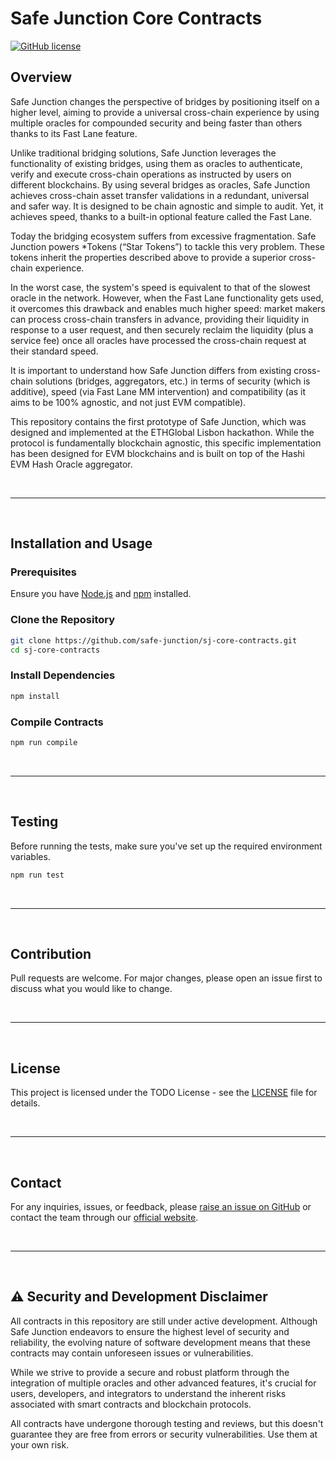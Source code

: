# Safe Junction Core Contracts

[![GitHub license](https://img.shields.io/badge/licence-TODO.svg)](https://github.com/safe-junction/sj-core-contracts/blob/main/LICENSE)

## Overview

Safe Junction changes the perspective of bridges by positioning itself on a higher level, aiming to provide a universal cross-chain experience by using multiple oracles for compounded security and being faster than others thanks to its Fast Lane feature.

Unlike traditional bridging solutions, Safe Junction leverages the functionality of existing bridges, using them as oracles to authenticate, verify and execute cross-chain operations as instructed by users on different blockchains. By using several bridges as oracles, Safe Junction achieves cross-chain asset transfer validations in a redundant, universal and safer way. It is designed to be chain agnostic and simple to audit. Yet, it achieves speed, thanks to a built-in optional feature called the Fast Lane.

Today the bridging ecosystem suffers from excessive fragmentation. Safe Junction powers *Tokens (“Star Tokens”) to tackle this very problem. These tokens inherit the properties described above to provide a superior cross-chain experience.

In the worst case, the system's speed is equivalent to that of the slowest oracle in the network. However, when the Fast Lane functionality gets used, it overcomes this drawback and enables much higher speed: market makers can process cross-chain transfers in advance, providing their liquidity in response to a user request, and then securely reclaim the liquidity (plus a service fee) once all oracles have processed the cross-chain request at their standard speed.

It is important to understand how Safe Junction differs from existing cross-chain solutions (bridges, aggregators, etc.) in terms of security (which is additive), speed (via Fast Lane MM intervention) and compatibility (as it aims to be 100% agnostic, and not just EVM compatible).

This repository contains the first prototype of Safe Junction, which was designed and implemented at the ETHGlobal Lisbon hackathon. While the protocol is fundamentally blockchain agnostic, this specific implementation has been designed for EVM blockchains and is built on top of the Hashi EVM Hash Oracle aggregator.

&nbsp;

***

&nbsp;

## Installation and Usage

### Prerequisites

Ensure you have [Node.js](https://nodejs.org/) and [npm](https://www.npmjs.com/) installed.

### Clone the Repository

```bash
git clone https://github.com/safe-junction/sj-core-contracts.git
cd sj-core-contracts
```

### Install Dependencies

```bash
npm install
```

### Compile Contracts

```bash
npm run compile
```

&nbsp;

***

&nbsp;

## Testing

Before running the tests, make sure you've set up the required environment variables.

```bash
npm run test
```

&nbsp;

***

&nbsp;

## Contribution

Pull requests are welcome. For major changes, please open an issue first to discuss what you would like to change.

&nbsp;

***

&nbsp;

## License

This project is licensed under the TODO License - see the [LICENSE](LICENSE) file for details.


&nbsp;

***

&nbsp;
## Contact

For any inquiries, issues, or feedback, please [raise an issue on GitHub](https://github.com/safe-junction/sj-core-contracts/issues) or contact the team through our [official website](#).

&nbsp;

***

&nbsp;

## ⚠️ Security and Development Disclaimer

All contracts in this repository are still under active development. Although Safe Junction endeavors to ensure the highest level of security and reliability, the evolving nature of software development means that these contracts may contain unforeseen issues or vulnerabilities.

While we strive to provide a secure and robust platform through the integration of multiple oracles and other advanced features, it's crucial for users, developers, and integrators to understand the inherent risks associated with smart contracts and blockchain protocols.

All contracts have undergone thorough testing and reviews, but this doesn't guarantee they are free from errors or security vulnerabilities. Use them at your own risk.